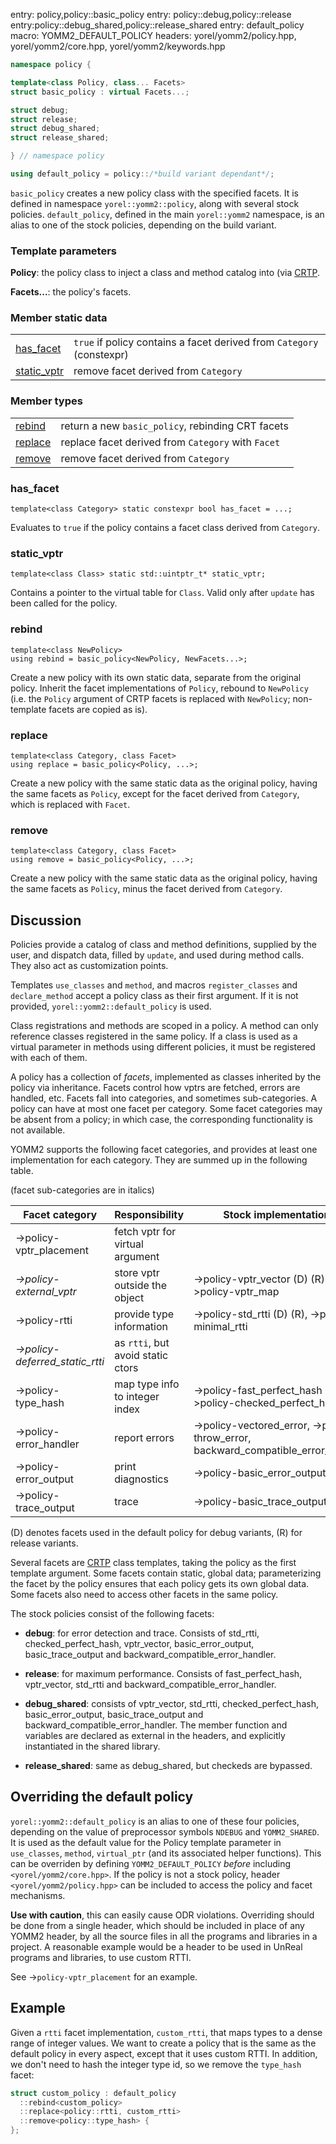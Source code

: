 entry: policy,policy::basic_policy
entry: policy::debug,policy::release
entry:policy::debug_shared,policy::release_shared
entry: default_policy
macro: YOMM2_DEFAULT_POLICY
headers: yorel/yomm2/policy.hpp, yorel/yomm2/core.hpp, yorel/yomm2/keywords.hpp

```c++
namespace policy {

template<class Policy, class... Facets>
struct basic_policy : virtual Facets...;

struct debug;
struct release;
struct debug_shared;
struct release_shared;

} // namespace policy

using default_policy = policy::/*build variant dependant*/;
```

`basic_policy` creates a new policy class with the specified facets. It is
defined in namespace `yorel::yomm2::policy`, along with several stock policies.
`default_policy`, defined in the main `yorel::yomm2` namespace, is an alias to
one of the stock policies, depending on the build variant.

### Template parameters

**Policy**: the policy class to inject a class and method catalog into (via
[CRTP](https://en.cppreference.com/w/cpp/language/crtp).

**Facets...**: the policy's facets.

### Member static data

|                             |                                                                        |
| --------------------------- | ---------------------------------------------------------------------- |
| [has_facet](#has_facet)     | `true` if policy contains a facet derived from `Category`  (constexpr) |
| [static_vptr](#static_vptr) | remove facet derived from `Category`                                   |

### Member types

|                     |                                                    |
| ------------------- | -------------------------------------------------- |
| [rebind](#rebind)   | return a new `basic_policy`, rebinding CRT facets  |
| [replace](#replace) | replace facet derived from `Category` with `Facet` |
| [remove](#remove)   | remove facet derived from `Category`               |

### has_facet

```
template<class Category> static constexpr bool has_facet = ...;
```

Evaluates to `true` if the policy contains a facet class derived from
`Category`.

### static_vptr

``````
template<class Class> static std::uintptr_t* static_vptr;
``````

Contains a pointer to the virtual table for `Class`. Valid only after `update`
has been called for the policy.

### rebind

```
template<class NewPolicy>
using rebind = basic_policy<NewPolicy, NewFacets...>;
```

Create a new policy with its own static data, separate from the original policy.
Inherit the facet implementations of `Policy`, rebound to `NewPolicy`
(i.e. the `Policy` argument of CRTP facets is replaced with `NewPolicy`;
non-template facets are copied as is).

### replace

```
template<class Category, class Facet>
using replace = basic_policy<Policy, ...>;
```

Create a new policy with the same static data as the original policy, having the
same facets as `Policy`, except for the facet derived from `Category`, which is
replaced with `Facet`.

### remove

```
template<class Category, class Facet>
using remove = basic_policy<Policy, ...>;
```

Create a new policy with the same static data as the original policy, having
the same facets as `Policy`, minus the facet derived from `Category`.

## Discussion

Policies provide a catalog of class and method definitions, supplied by the
user, and dispatch data, filled by `update`, and used during method calls. They
also act as customization points.

Templates `use_classes` and `method`, and macros `register_classes` and
`declare_method` accept a policy class as their first argument. If it is not
provided, `yorel::yomm2::default_policy` is used.

Class registrations and methods are scoped in a policy. A method can only
reference classes registered in the same policy. If a class is used as a virtual
parameter in methods using different policies, it must be registered with each
of them.

A policy has a collection of _facets_, implemented as classes inherited by the
policy via inheritance.  Facets control how vptrs are fetched, errors are
handled, etc. Facets fall into categories, and sometimes sub-categories. A
policy can have at most one facet per category. Some facet categories may be
absent from a policy; in which case, the corresponding functionality is not
available.

YOMM2 supports the following facet categories, and provides at least one
implementation for each category. They are summed up in the following table.

(facet sub-categories are in italics)

| Facet category                  | Responsibility                    | Stock implementations                                                            |
| ------------------------------- | --------------------------------- | -------------------------------------------------------------------------------- |
| ->policy-vptr_placement         | fetch vptr for virtual argument   |                                                                                  |
| *->policy-external_vptr*        | store vptr outside the object     | ->policy-vptr_vector (D) (R), ->policy-vptr_map                                  |
| ->policy-rtti                   | provide type information          | ->policy-std_rtti (D) (R), ->policy-minimal_rtti                                 |
| *->policy-deferred_static_rtti* | as `rtti`, but avoid static ctors |                                                                                  |
| ->policy-type_hash              | map type info to integer index    | ->policy-fast_perfect_hash (R), ->policy-checked_perfect_hash (D)                |
| ->policy-error_handler          | report errors                     | ->policy-vectored_error, ->policy-throw_error, backward_compatible_error_handler |
| ->policy-error_output           | print diagnostics                 | ->policy-basic_error_output (D)                                                  |
| ->policy-trace_output           | trace                             | ->policy-basic_trace_output (D)                                                  |

(D) denotes facets used in the default policy for debug variants, (R) for release
variants.

Several facets are [CRTP](https://en.cppreference.com/w/cpp/language/crtp) class
templates, taking the policy as the first template argument. Some facets contain
static, global data; parameterizing the facet by the policy ensures that each
policy gets its own global data. Some facets also need to access other facets in
the same policy.

The stock policies consist of the following facets:

* **debug**: for error detection and trace. Consists of std_rtti,
  checked_perfect_hash, vptr_vector, basic_error_output, basic_trace_output and
  backward_compatible_error_handler.

* **release**: for maximum performance. Consists of fast_perfect_hash,
  vptr_vector, std_rtti and backward_compatible_error_handler.

* **debug_shared**: consists of vptr_vector, std_rtti, checked_perfect_hash,
  basic_error_output, basic_trace_output and backward_compatible_error_handler.
  The member function and variables are declared as external in the headers, and
  explicitly instantiated in the shared library.

* **release_shared**: same as debug_shared, but checkeds are bypassed.

## Overriding the default policy

`yorel::yomm2::default_policy` is an alias to one of these four policies,
depending on the value of preprocessor symbols `NDEBUG` and `YOMM2_SHARED`. It
is used as the default value for the Policy template parameter in `use_classes`,
`method`, `virtual_ptr` (and its associated helper functions). This can be
overriden by defining `YOMM2_DEFAULT_POLICY` _before_ including
`<yorel/yomm2/core.hpp>`. If the policy is not a stock policy, header
`<yorel/yomm2/policy.hpp>` can be included to access the policy and facet
mechanisms.

**Use with caution**, this can easily cause ODR violations. Overriding should be
done from a single header, which should be included in place of any YOMM2
header, by all the source files in all the programs and libraries in a project.
A reasonable example would be a header to be used in UnReal programs and
libraries, to use custom RTTI.

See ->`policy-vptr_placement` for an example.

## Example

Given a `rtti` facet implementation, `custom_rtti`, that maps types to a dense
range of integer values. We want to create a policy that is the same as the
default policy in every aspect, except that it uses custom RTTI. In addition, we
don't need to hash the integer type id, so we remove the `type_hash` facet:

```c++
struct custom_policy : default_policy
  ::rebind<custom_policy>
  ::replace<policy::rtti, custom_rtti>
  ::remove<policy::type_hash> {
};
```
